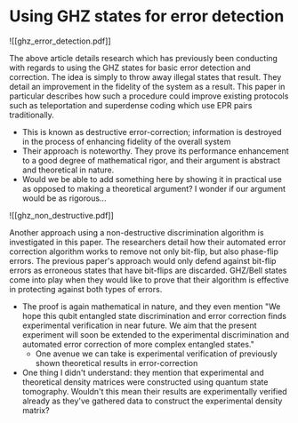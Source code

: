 # Using GHZ states for error detection

![[ghz_error_detection.pdf]]

The above article details research which has previously been conducting with regards to using the GHZ states for basic error detection and correction. The idea is simply to throw away illegal states that result. They detail an improvement in the fidelity of the system as a result. This paper in particular describes how such a procedure could improve existing protocols such as teleportation and superdense coding which use EPR pairs traditionally. 
- This is known as destructive error-correction; information is destroyed in the process of enhancing fidelity of the overall system
- Their approach is noteworthy. They prove its performance enhancement to a good degree of mathematical rigor, and their argument is abstract and theoretical in nature. 
- Would we be able to add something here by showing it in practical use as opposed to making a theoretical argument? I wonder if our argument would be as rigorous...

![[ghz_non_destructive.pdf]]

Another approach using a non-destructive discrimination algorithm is investigated in this paper. The researchers detail how their automated error correction algorithm works to remove not only bit-flip, but also phase-flip errors. The previous paper's approach would only defend against bit-flip errors as erroneous states that have bit-flips are discarded. GHZ/Bell states come into play when they would like to prove that their algorithm is effective in protecting against both types of errors. 
- The proof is again mathematical in nature, and they even mention "We hope this qubit entangled state discrimination and error correction finds experimental verification in near future. We aim that the present experiment will soon be extended to the experimental discrimination and automated error correction of more complex entangled states."
	- One avenue we can take is experimental verification of previously shown theoretical results in error-correction
- One thing I didn't understand: they mention that experimental and theoretical density matrices were constructed using quantum state tomography. Wouldn't this mean their results are experimentally verified already as they've gathered data to construct the experimental density matrix?

